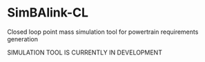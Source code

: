# SimBAlink-CL
Closed loop point mass simulation tool for powertrain requirements generation 

SIMULATION TOOL IS CURRENTLY IN DEVELOPMENT 
